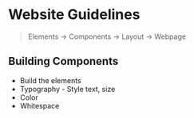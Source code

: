 # Website Guidelines

> Elements -> Components -> Layout -> Webpage

## Building Components
- Build the elements
- Typography - Style text, size
- Color
- Whitespace
